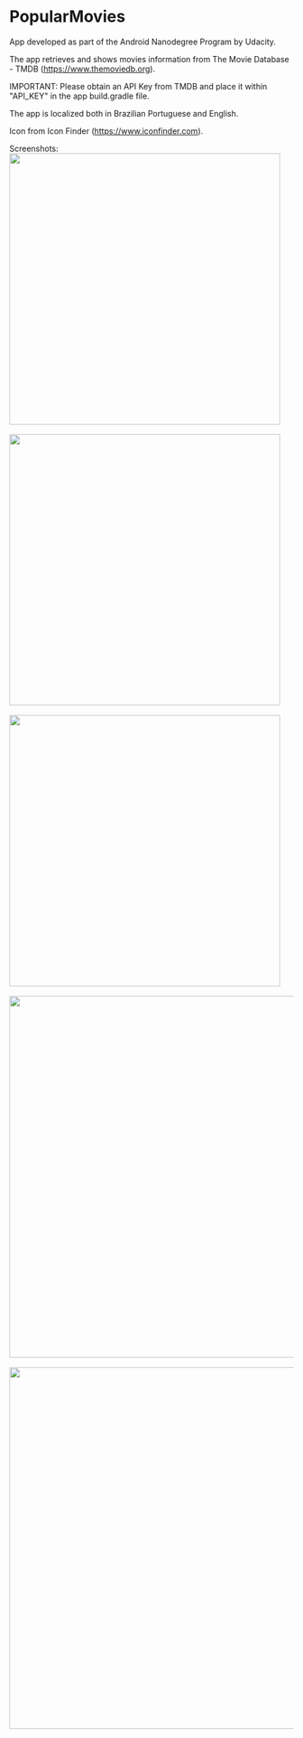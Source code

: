 # PopularMovies

App developed as part of the Android Nanodegree Program by Udacity.

The app retrieves and shows movies information from The Movie Database - TMDB (https://www.themoviedb.org).

IMPORTANT: Please obtain an API Key from TMDB and place it within "API_KEY" in the app build.gradle file.

The app is localized both in Brazilian Portuguese and English.

Icon from Icon Finder (https://www.iconfinder.com).

Screenshots:
<br><img src="/MainScreen.png" width="480">
<br><br><img src="/FilterOptions.png" width="480">
<br><br><img src="/MovieDetails.png" width="480">
<br><br><img src="/Tablet1.png" width="640">
<br><br><img src="/Tablet2.png" width="640">
